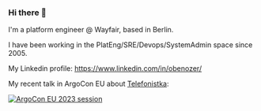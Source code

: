 ### Hi there 👋

I'm a platform engineer @ Wayfair, based in Berlin.

I have been working in the PlatEng/SRE/Devops/SystemAdmin space since 2005.

My Linkedin profile: https://www.linkedin.com/in/obenozer/

My recent talk in ArgoCon EU about [Telefonistka](https://github.com/wayfair-incubator/telefonistka):

[![ArgoCon EU 2023 session](https://img.youtube.com/vi/oiSsSiROj10/0.jpg)](https://www.youtube.com/watch?v=oiSsSiROj10)


<!--
**Oded-B/Oded-B** is a ✨ _special_ ✨ repository because its `README.md` (this file) appears on your GitHub profile.

Here are some ideas to get you started:

- 🔭 I’m currently working on ...
- 🌱 I’m currently learning ...
- 👯 I’m looking to collaborate on ...
- 🤔 I’m looking for help with ...
- 💬 Ask me about ...
- 📫 How to reach me: ...
- 😄 Pronouns: ...
- ⚡ Fun fact: ...
-->
